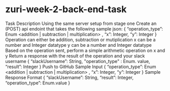 # zuri-week-2-back-end-task
 Task Description Using the same server setup from stage one Create an (POST) api endoint that takes the following sample json: { “operation_type”: Enum <addition | subtraction | multiplication> , “x”: Integer, “y”: Integer } Operation can either be addition, subtraction or mutiplication x can be a number and Integer datatype y can be a number and Integer datatype Based on the operation sent, perform a simple arithmetic operation on x and y Return a response with the result of the operation and your slack username { “slackUsername”: String, "operation_type" : Enum. value, “result”: Integer } Push to GitHub Sample Input { “operation_type”: Enum <addition | subtraction | multiplication> , “x”: Integer, “y”: Integer } Sample Response Format { “slackUsername”: String, “result”: Integer, “operation_type”: Enum.value }
